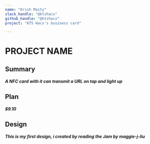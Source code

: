 ```yaml
---
name: "Krish Maity"
slack_handle: "@ktshacx"
github_handle: "@ktshacx"
project: "KTS Hacx's business card"

---
```


# PROJECT NAME
## Summary
##### A NFC card with it can transmit a URL on tap and light up

## Plan
##### $9.10

## Design
##### This is my first design, i created by reading the Jam by maggie-j-liu
